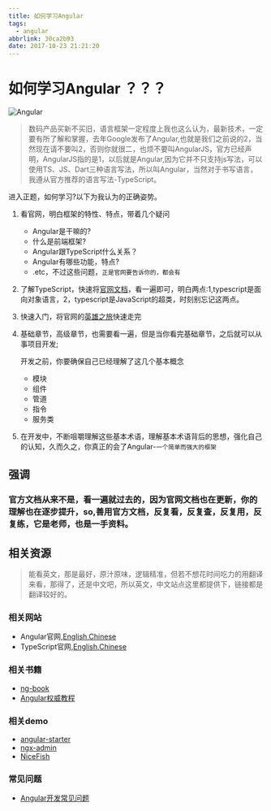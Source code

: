 ```yaml
---
title: 如何学习Angular
tags:
  - angular
abbrlink: 30ca2b93
date: 2017-10-23 21:21:20
---
```

# 如何学习Angular ？？？

![Angular](//static.1991421.cn/blog/2017-10-23-angular.png)

> 数码产品买新不买旧，语言框架一定程度上我也这么认为，最新技术，一定要有所了解和掌握，去年Google发布了Angular,也就是我们之前说的2，当然现在请不要叫2，否则你就很二，也烦不要叫AngularJS，官方已经声明，AngularJS指的是1，以后就是Angular,因为它并不只支持js写法，可以使用TS、JS、Dart三种语言写法，所以叫Angular，当然对于书写语言，我遵从官方推荐的语言写法-TypeScript。

进入正题，如何学习?以下为我认为的正确姿势。

1. 看官网，明白框架的特性、特点，带着几个疑问
	- Angular是干嘛的?
	- 什么是前端框架?
	- Angular跟TypeScript什么关系？
	- Angular有哪些功能，特点?
	- .etc，不过这些问题，`正是官网要告诉你的，都会有`
2. 了解TypeScript，快速将[官网文档](https://www.tslang.cn/docs/handbook/basic-types.html)，看一遍即可，明白两点:1,typescript是面向对象语言，2，typescript是JavaScript的超类，时刻别忘记这两点。
3. 快速入门，将官网的[英雄之旅](https://angular.cn/tutorial)快速走完
4. 基础章节，高级章节，也需要看一遍，但是当你看完基础章节，之后就可以从事项目开发;

	开发之前，你要确保自己已经理解了这几个基本概念
	- 模块
	- 组件
	- 管道
	- 指令
	- 服务类
	
5. 在开发中，不断咀嚼理解这些基本术语，理解基本术语背后的思想，强化自己的认知，久而久之，你真正的会了Angular-`一个简单而强大的框架`

## 强调

### 官方文档从来不是，看一遍就过去的，因为官网文档也在更新，你的理解也在逐步提升，so,善用官方文档，反复看，反复查，反复用，反复练，它是老师，也是一手资料。

## 相关资源

> 能看英文，那是最好，原汁原味，逻辑精准，但若不想花时间吃力的用翻译来看，那得了，还是中文吧，所以英文，中文站点这里都提供下，链接都是翻译较好的。

### 相关网站

+ Angular官网,[English](https://angular.io),[Chinese](https://angular.cn)
+ TypeScript官网,[English](https://www.typescriptlang.org/),[Chinese](https://www.tslang.cn)

### 相关书籍

+ [ng-book](https://www.ng-book.com/2/)
+ [Angular权威教程](http://www.ituring.com.cn/book/1874)

### 相关demo

+ [angular-starter](https://github.com/AngularClass/angular-starter)
+ [ngx-admin](https://github.com/akveo/ngx-admin)
+ [NiceFish](https://github.com/damoqiongqiu/NiceFish)

### 常见问题

+ [Angular开发常见问题](http://1991421.cn/2017/10/26/dc22bcd7/)
